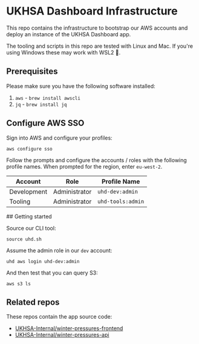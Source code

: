 # UKHSA Dashboard Infrastructure

This repo contains the infrastructure to bootstrap our AWS accounts and deploy an instance of the UKHSA Dashboard app.

The tooling and scripts in this repo are tested with Linux and Mac. If you're using Windows these may work with WSL2 🤞.

## Prerequisites

Please make sure you have the following software installed:

1. `aws` - `brew install awscli`
2. `jq` - `brew install jq`

## Configure AWS SSO

Sign into AWS and configure your profiles:

```
aws configure sso
```

Follow the prompts and configure the accounts / roles with the following profile names. When prompted for the region, enter `eu-west-2`.

| Account     | Role          | Profile Name      |
| ----------- | ------------- | ----------------- |
| Development | Administrator | `uhd-dev:admin`   |
| Tooling     | Administrator | `uhd-tools:admin` |

## Getting started

Source our CLI tool:

```
source uhd.sh
```

Assume the admin role in our `dev` account:

```
uhd aws login uhd-dev:admin
```

And then test that you can query S3:

```
aws s3 ls
```

## Related repos

These repos contain the app source code:

- [UKHSA-Internal/winter-pressures-frontend](https://github.com/UKHSA-Internal/winter-pressures-frontend)
- [UKHSA-Internal/winter-pressures-api](https://github.com/UKHSA-Internal/winter-pressures-api)
